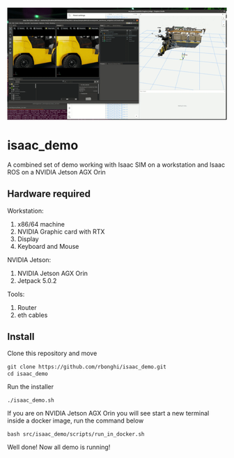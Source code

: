 ![isaac_demo](doc/images/isaac_demo.gif)

# isaac_demo

A combined set of demo working with Isaac SIM on a workstation and Isaac ROS on a NVIDIA Jetson AGX Orin

## Hardware required

Workstation:

1. x86/64 machine
2. NVIDIA Graphic card with RTX
3. Display
4. Keyboard and Mouse

NVIDIA Jetson:

1. NVIDIA Jetson AGX Orin
2. Jetpack 5.0.2

Tools:

1. Router
2. eth cables

## Install

Clone this repository and move

```console
git clone https://github.com/rbonghi/isaac_demo.git
cd isaac_demo
```

Run the installer

```console
./isaac_demo.sh
```

If you are on NVIDIA Jetson AGX Orin you will see start a new terminal inside a docker image, run the command below

```console
bash src/isaac_demo/scripts/run_in_docker.sh
```

Well done! Now all demo is running!
